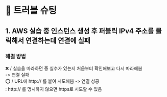 # 🎯 트러블 슈팅
## 1. AWS 실습 중 인스턴스 생성 후 퍼블릭 IPv4 주소를 클릭해서 연결하는데 연결에 실패

### 해결 방법
❌ / 실습을 따라하던 중 실수가 있는지 처음부터 확인해보고 다시 따라해봄  
-> 연결 실패  
⭕️ / URL에 http:// 를 붙여 시도해봄 -> 연결 성공  
: http:// 를 명시하지 않으면 https로 시도할 수 있음
